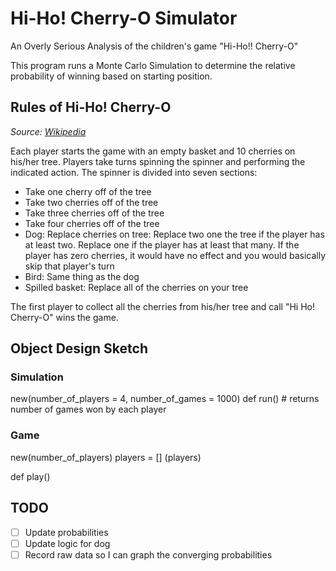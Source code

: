 # Hi-Ho! Cherry-O Simulator
An Overly Serious Analysis of the children's game "Hi-Ho!! Cherry-O"

This program runs a Monte Carlo Simulation to determine the relative probability of winning based on starting position.

## Rules of Hi-Ho! Cherry-O
_Source: [Wikipedia](https://en.wikipedia.org/wiki/Hi_Ho!_Cherry-O)_

Each player starts the game with an empty basket and 10 cherries on his/her tree. Players take turns spinning the spinner and performing the indicated action. The spinner is divided into seven sections:

* Take one cherry off of the tree
* Take two cherries off of the tree
* Take three cherries off of the tree
* Take four cherries off of the tree
* Dog: Replace cherries on tree: Replace two one the tree if the player has at least two. Replace one if the player has at least that many. If the player has zero cherries, it would have no effect and you would basically skip that player's turn
* Bird: Same thing as the dog
* Spilled basket: Replace all of the cherries on your tree

The first player to collect all the cherries from his/her tree and call "Hi Ho! Cherry-O" wins the game.

## Object Design Sketch
### Simulation
new(number_of_players = 4, number_of_games = 1000)
def run() # returns number of games won by each player


### Game
new(number_of_players)
players = [] (players)

def play()  

## TODO
- [ ] Update probabilities
- [ ] Update logic for dog
- [ ] Record raw data so I can graph the converging probabilities